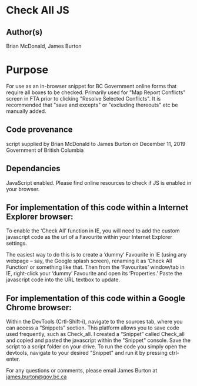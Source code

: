 ﻿# Check All JS

## Author(s)
Brian McDonald, James Burton
# Purpose
For use as an in-browser snippet for BC Government online forms that require all boxes to be checked.
Primarily used for "Map Report Conflicts" screen in FTA prior to clicking "Resolve Selected Conflicts". It is recommended that "save and excepts" or "excluding thereouts" etc be manually added.

## Code provenance
script supplied by Brian McDonald to James Burton on December 11, 2019 Government of British Columbia

## Dependancies
JavaScript enabled. Please find online resources to check if JS is enabled in your browser.

## For implementation of this code within a Internet Explorer browser:

To enable the ‘Check All’ function in IE, you will need to add the custom javascript code as the url of a Favourite within your Internet Explorer settings.  

The easiest way to do this is to create a ‘dummy’ Favourite in IE (using any webpage – say, the Google splash screen), renaming it as ‘Check All Function’ or something like that.  Then from the ‘Favourites’ window/tab in IE, right-click your ‘dummy’ Favourite and open its ‘Properties.’  Paste the javascript code into the URL textbox to update.


## For implementation of this code within a Google Chrome browser: 

Within the DevTools (Crtl-Shift-i), navigate to the sources tab, where you can access a “Snippets” section. This platform allows you to save code used frequently, such as Check_all. I created a “Snippet” called Check_all and copied and pasted the javascript within the "Snippet" console. Save the script to a script folder on your drive. To run the code you simply open the devtools, navigate to your desired "Snippet" and run it by pressing ctrl-enter.



For any questions or comments, please email James Burton at james.burton@gov.bc.ca
